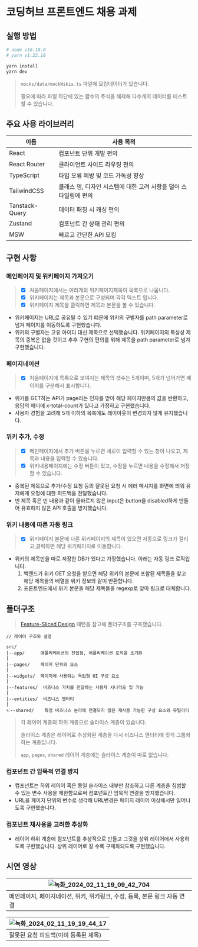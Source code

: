 # 코딩허브 프론트엔드 채용 과제

## 실행 방법

```bash
# node v18.18.0
# yarn v1.22.18

yarn install
yarn dev
```

> `mocks/data/mockWikis.ts` 파일에 모킹데이터가 있습니다.
>
> 필요에 따라 파일 하단에 있는 함수의 주석을 해제해 다수개의 데이터를 테스트할 수 있습니다.

## 주요 사용 라이브러리

| 이름           | 사용 목적                                                        |
| -------------- | ---------------------------------------------------------------- |
| React          | 컴포넌트 단위 개발 편의                                          |
| React Router   | 클라이언트 사이드 라우팅 편의                                    |
| TypeScript     | 타입 오류 예방 및 코드 가독성 향상                               |
| TailwindCSS    | 클래스 명, 디자인 시스템에 대한 고려 사항을 덜어 스타일링에 편의 |
| Tanstack-Query | 데이터 패칭 시 캐싱 편의                                         |
| Zustand        | 컴포넌트 간 상태 관리 편의                                       |
| MSW            | 빠르고 간단한 API 모킹                                           |

## 구현 사항

### 메인페이지 및 위키페이지 가져오기

> - [x] 처음페이지에서는 여러개의 위키페이지제목이 목록으로 나옵니다.
> - [x] 위키페이지는 제목과 본문으로 구성되며 각각 텍스트 입니다.
> - [x] 위키페이지 제목을 클릭하면 제목과 본문을 볼 수 있습니다.

- 위키페이지는 URL로 공유될 수 있기 떄문에 위키의 구별자를 path parameter로 넘겨 페이지를 이동하도록 구현했습니다.
- 위키의 구별자는 고유 아이디 대신 제목으로 선택했습니다. 위키페이지의 특성상 제목의 중복은 없을 것이고 추후 구현의 편의를 위해 제목을 path parameter로 넘겨 구현했습니다.

### 페이지네이션

> - [x] 처음페이지에 목록으로 보여지는 제목의 갯수는 5개이며, 5개가 넘어가면 페이지를 구분해서 표시합니다.

- 위키를 GET하는 API가 page라는 인자를 받아 해당 페이지만큼의 값을 반환하고, 응답의 헤더에 x-total-count가 있다고 가정하고 구현했습니다.
- 사용자 경험을 고려해 5개 이하의 목록에도 레이아웃이 변경되지 않게 유지했습니다.

### 위키 추가, 수정

> - [x] 메인페이지에서 추가 버튼을 누르면 새로이 입력할 수 있는 창이 나오고, 제목과 내용을 입력할 수 있습니다.
> - [x] 위키내용페이지에는 수정 버튼이 있고, 수정을 누르면 내용을 수정해서 저장할 수 있습니다.

- 중복된 제목으로 추가/수정 요청 등의 잘못된 요청 시 에러 메시지를 화면에 띄워 유저에게 요청에 대한 피드백을 전달했습니다.
- 빈 제목 혹은 빈 내용과 같이 올바르지 않은 input은 button을 disabled하게 만들어 유효하지 않은 API 호출을 방지했습니다.

### 위키 내용에 따른 자동 링크

> - [x] 위키페이지 본문에 다른 위키페이지의 제목이 있으면 자동으로 링크가 걸리고,클릭하면 해당 위키페이지로 이동합니다.

- 위키의 제목만을 따로 저장한 DB가 있다고 가정했습니다. 아래는 자동 링크 로직입니다.
  1. 백엔드가 위키 GET 요청을 받으면 해당 위키의 본문에 포함된 제목들을 찾고 해당 제목들의 배열을 위키 정보와 같이 반환합니다.
  2. 프론트엔드에서 위키 본문을 해당 제목들을 regexp로 찾아 링크로 대체합니다.

## 폴더구조

> [Feature-Sliced Design](https://feature-sliced.design/docs/get-started/overview) 패턴을 참고해 폴더구조를 구축했습니다.

```
// 레이어 구조와 설명

src/
|--app/      애플리케이션의 진입점, 어플리케이션 로직을 초기화
|
|--pages/    페이지 단위의 요소
|
|--widgets/  페이지에 사용되는 독립형 UI 구성 요소
|
|--features/  비즈니스 가치를 전달하는 사용자 시나리오 및 기능
|
|--entities/  비즈니스 엔터티
|
ㄴ--shared/    특정 비즈니스 논리에 연결되지 않은 재사용 가능한 구성 요소와 유틸리티

```

> 각 레이어 계층의 하위 계층으로 슬라이스 계층이 있습니다.
>
> 슬라이스 계층은 레이어로 추상화된 계층을 다시 비즈니스 엔터티에 맞게 그룹화하는 계층입니다.
>
> `app`, `pages`, `shared` 레이어 계층에는 슬라이스 계층이 따로 없습니다.

### 컴포넌트 간 암묵적 연결 방지

- 컴포넌트는 하위 레이어 혹은 동일 슬라이스 내부만 참조하고 다른 계층을 침범할 수 있는 변수 사용을 제한함으로써 컴포넌트간 암묵적 연결을 방지했습니다.
- URL을 페이지 단위의 변수로 생각해 URL변경은 페이지 레이어 이상에서만 일어나도록 구현했습니다.

### 컴포넌트 재사용을 고려한 추상화

- 레이어 하위 계층에 컴포넌트를 추상적으로 만들고 그것을 상위 레이어에서 사용하도록 구현했습니다. 상위 레이어로 갈 수록 구체화되도록 구현했습니다.

## 시연 영상

|![녹화_2024_02_11_19_09_42_704](https://github.com/ggsno/OGS_WikiPage/assets/46833758/2e3d6476-5a91-46eb-b75f-4d9c97c0f1b0)|
|-|
|메인페이지, 페이지네이션, 위키, 위키링크, 수정, 등록, 본문 링크 자동 연결|
  
|![녹화_2024_02_11_19_19_44_17](https://github.com/ggsno/OGS_WikiPage/assets/46833758/44af532e-7545-45f1-b507-030d1d296406)|
|-|
|잘못된 요청 피드백(이미 등록된 제목)|
